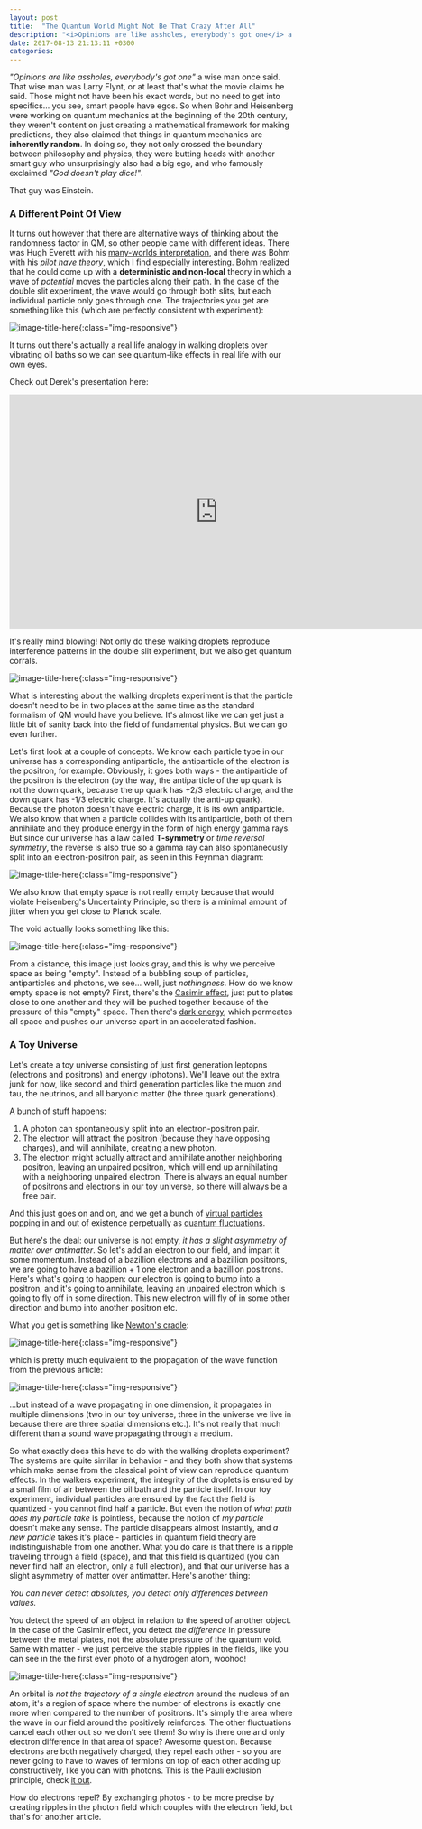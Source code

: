 ```yaml
---
layout: post
title:  "The Quantum World Might Not Be That Crazy After All"
description: "<i>Opinions are like assholes, everybody's got one</i> a wise man once said. That wise man was Larry Flynt, or at least that's what the movie claims he said. Those might not have been his exact words, but no need to get into specifics... you see, smart people have egos."
date: 2017-08-13 21:13:11 +0300
categories:
---
```

*"Opinions are like assholes, everybody's got one"* a wise man once said. That wise man was Larry Flynt, or at least that's what the movie claims he said. Those might not have been his exact words, but no need to get into specifics... you see, smart people have egos. So when Bohr and Heisenberg were working on quantum mechanics at the beginning of the 20th century, they weren't content on just creating a mathematical framework for making predictions, they also claimed that things in quantum mechanics are **inherently random**. In doing so, they not only crossed the boundary between philosophy and physics, they were butting heads with another smart guy who unsurprisingly also had a big ego, and who famously exclaimed *"God doesn't play dice!"*. 

That guy was Einstein.

### A Different Point Of View ###

It turns out however that there are alternative ways of thinking about the randomness factor in QM, so other people came with different ideas. There was Hugh Everett with his [many-worlds interpretation](https://en.wikipedia.org/wiki/Many-worlds_interpretation), and there was Bohm with his [*pilot have theory*](https://en.wikipedia.org/wiki/De_Broglie%E2%80%93Bohm_theory), which I find especially interesting. Bohm realized that he could come up with a **deterministic and non-local** theory in which a wave of *potential* moves the particles along their path. In the case of the double slit experiment, the wave would go through both slits, but each individual particle only goes through one. The trajectories you get are something like this (which are perfectly consistent with experiment):

![image-title-here](/images/bohmiam.png){:class="img-responsive"} 

It turns out there's actually a real life analogy in walking droplets over vibrating oil baths so we can see quantum-like effects in real life with our own eyes. 

Check out Derek's presentation here:

<iframe width="740" height="415" src="https://www.youtube.com/embed/WIyTZDHuarQ" frameborder="0" allowfullscreen></iframe>

It's really mind blowing! Not only do these walking droplets reproduce interference patterns in the double slit experiment, but we also get quantum corrals.

![image-title-here](/images/corral.jpg){:class="img-responsive"} 

What is interesting about the walking droplets experiment is that the particle doesn't need to be in two places at the same time as the standard formalism of QM would have you believe. It's almost like we can get just a little bit of sanity back into the field of fundamental physics. But we can go even further.

Let's first look at a couple of concepts. We know each particle type in our universe has a corresponding antiparticle, the antiparticle of the electron is the positron, for example. Obviously, it goes both ways - the antiparticle of the positron is the electron (by the way, the antiparticle of the up quark is not the down quark, because the up quark has +2/3 electric charge, and the down quark has -1/3 electric charge. It's actually the anti-up quark). Because the photon doesn't have electric charge, it is its own antiparticle. We also know that when a particle collides with its antiparticle, both of them annihilate and they produce energy in the form of high energy gamma rays. But since our universe has a law called **T-symmetry** or *time reversal symmetry*, the reverse is also true so a gamma ray can also spontaneously split into an electron-positron pair, as seen in this Feynman diagram:

![image-title-here](/images/diagram.jpg){:class="img-responsive"} 

We also know that empty space is not really empty because that would violate Heisenberg's Uncertainty Principle, so there is a minimal amount of jitter when you get close to Planck scale. 

The void actually looks something like this:

![image-title-here](/images/noise.png){:class="img-responsive"} 

From a distance, this image just looks gray, and this is why we perceive space as being "empty". Instead of a bubbling soup of particles, antiparticles and photons, we see... well, just *nothingness*. How do we know empty space is not empty? First, there's the [Casimir effect](https://en.wikipedia.org/wiki/Casimir_effect), just put to plates close to one another and they will be pushed together because of the pressure of this "empty" space. Then there's [dark energy](https://en.wikipedia.org/wiki/Dark_energy), which permeates all space and pushes our universe apart in an accelerated fashion.

### A Toy Universe ###
Let's create a toy universe consisting of just first generation leptopns (electrons and positrons) and energy (photons). We'll leave out the extra junk for now, like second and third generation particles like the muon and tau, the neutrinos, and all baryonic matter (the three quark generations). 

A bunch of stuff happens:

1. A photon can spontaneously split into an electron-positron pair.
2. The electron will attract the positron (because they have opposing charges), and will annihilate, creating a new photon.
3. The electron might actually attract and annihilate another neighboring positron, leaving an unpaired positron, which will end up annihilating with a neighboring unpaired electron. There is always an equal number of positrons and electrons in our toy universe, so there will always be a free pair.

And this just goes on and on, and we get a bunch of [virtual particles](https://en.wikipedia.org/wiki/Virtual_particle) popping in and out of existence perpetually as [quantum fluctuations](https://en.wikipedia.org/wiki/Quantum_fluctuation).

But here's the deal: our universe is not empty, *it has a slight asymmetry of matter over antimatter*. So let's add an electron to our field, and impart it some momentum. Instead of a bazillion electrons and a bazillion positrons, we are going to have a bazillion + 1 one electron and a bazillion positrons. Here's what's going to happen: our electron is going to bump into a positron, and it's going to annihilate, leaving an unpaired electron which is going to fly off in some direction. This new electron will fly of in some other direction and bump into another positron etc. 

What you get is something like [Newton's cradle](https://en.wikipedia.org/wiki/Newton%27s_cradle):

![image-title-here](/images/newton.gif){:class="img-responsive"} 

which is pretty much equivalent to the propagation of the wave function from the previous article:

![image-title-here](/images/wave.gif){:class="img-responsive"} 

...but instead of a wave propagating in one dimension, it propagates in multiple dimensions (two in our toy universe, three in the universe we live in because there are three spatial dimensions etc.). It's not really that much different than a sound wave propagating through a medium. 

So what exactly does this have to do with the walking droplets experiment? The systems are quite similar in behavior - and they both show that systems which make sense from the classical point of view can reproduce quantum effects. In the walkers experiment, the integrity of the droplets is ensured by a small film of air between the oil bath and the particle itself. In our toy experiment, individual particles are ensured by the fact the field is quantized - you cannot find half a particle. But even the notion of *what path does my particle take* is pointless, because the notion of *my particle* doesn't make any sense. The particle disappears almost instantly, and *a new particle* takes it's place - particles in quantum field theory are indistinguishable from one another. What you do care is that there is a ripple traveling through a field (space), and that this field is quantized (you can never find half an electron, only a full electron), and that our universe has a slight asymmetry of matter over antimatter. Here's another thing:

*You can never detect absolutes, you detect only differences between values.*

You detect the speed of an object in relation to the speed of another object. In the case of the Casimir effect, you detect *the difference* in pressure between the metal plates, not the absolute pressure of the quantum void. Same with matter - we just perceive the stable ripples in the fields, like you can see in the the first ever photo of a hydrogen atom, woohoo!

![image-title-here](/images/hydrogen.jpg){:class="img-responsive"} 

An orbital is *not the trajectory of a single electron* around the nucleus of an atom, it's a region of space where the number of electrons is exactly one more when compared to the number of positrons. It's simply the area where the wave in our field around the positively reinforces. The other fluctuations cancel each other out so we don't see them! So why is there one and only electron difference in that area of space? Awesome question. Because electrons are both negatively charged, they repel each other - so you are never going to have to waves of fermions on top of each other adding up constructively, like you can with photons. This is the Pauli exclusion principle, check [it out](https://en.wikipedia.org/wiki/Pauli_exclusion_principle). 

How do electrons repel? By exchanging photos - to be more precise by creating ripples in the photon field which couples with the electron field, but that's for another article.